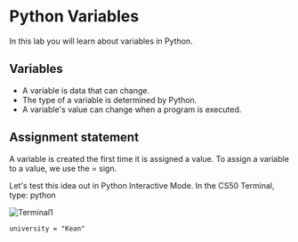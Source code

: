 # Python Variables

In this lab you will learn about variables in Python.

## Variables

- A variable is data that can change.
- The type of a variable is determined by Python.
- A variable's value can change when a program is executed.

## Assignment statement

A variable is created the first time it is assigned a value.  To assign a variable to a value, we use the = sign.  

Let's test this idea out in Python Interactive Mode.  In the CS50 Terminal, type: python

![Terminal1](https://raw.githubusercontent.com/profpy/id1400/blob/master/lecture3/terminal1.gif)

```
university = "Kean"
```
